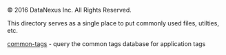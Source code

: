 &copy; 2016 DataNexus Inc.  All Rights Reserved.

This directory serves as a single place to put commonly used files, utilties, etc.

[common-tags](https://github.com/Datanexus/common-utils/tree/master/common-tags) - query the common tags database for application tags 
